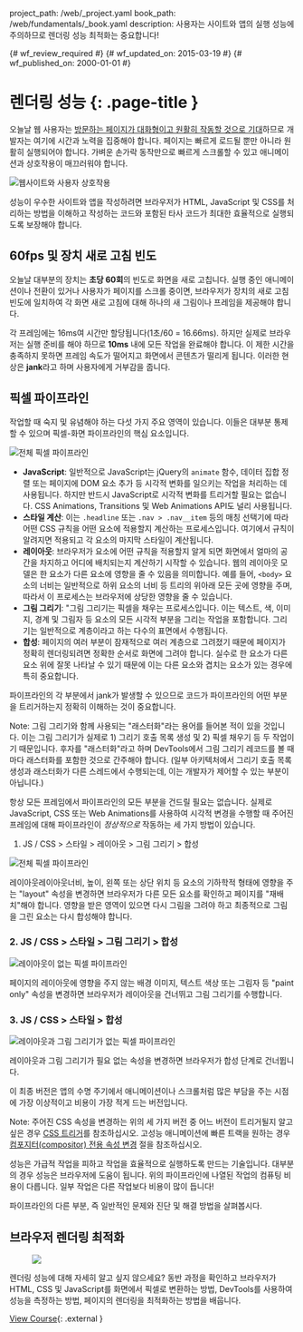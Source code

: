 project_path: /web/_project.yaml
book_path: /web/fundamentals/_book.yaml
description: 사용자는 사이트와 앱의 실행 성능에 주의하므로 렌더링 성능 최적화는 중요합니다!

{# wf_review_required #}
{# wf_updated_on: 2015-03-19 #}
{# wf_published_on: 2000-01-01 #}

# 렌더링 성능 {: .page-title }



오늘날 웹 사용자는 <a href="http://paul.kinlan.me/what-news-readers-want/">방문하는 페이지가 대화형이고 원활히 작동할 것으로 기대</a>하므로 개발자는 여기에 시간과 노력을 집중해야 합니다. 페이지는 빠르게 로드될 뿐만 아니라 원활히 실행되어야 합니다. 가벼운 손가락 동작만으로 빠르게 스크롤할 수 있고 애니메이션과 상호작용이 매끄러워야 합니다.

<img src="images/intro/response.jpg" class="center" alt="웹사이트와 사용자 상호작용">

성능이 우수한 사이트와 앱을 작성하려면 브라우저가 HTML, JavaScript 및 CSS를 처리하는 방법을 이해하고 작성하는 코드와 포함된 타사 코드가 최대한 효율적으로 실행되도록 보장해야 합니다.

## 60fps 및 장치 새로 고침 빈도

오늘날 대부분의 장치는 **초당 60회**의 빈도로 화면을 새로 고칩니다. 실행 중인 애니메이션이나 전환이 있거나 사용자가 페이지를 스크롤 중이면, 브라우저가 장치의 새로 고침 빈도에 일치하여 각 화면 새로 고침에 대해 하나의 새 그림이나 프레임을 제공해야 합니다.

각 프레임에는 16ms여 시간만 할당됩니다(1초/60 = 16.66ms). 하지만 실제로 브라우저는 실행 준비를 해야 하므로 **10ms** 내에 모든 작업을 완료해야 합니다. 이 제한 시간을 충족하지 못하면 프레임 속도가 떨어지고 화면에서 콘텐츠가 떨리게 됩니다. 이러한 현상은 **jank**라고 하며 사용자에게 거부감을 줍니다.

## 픽셀 파이프라인
작업할 때 숙지 및 유념해야 하는 다섯 가지 주요 영역이 있습니다. 이들은 대부분 통제할 수 있으며 픽셀-화면 파이프라인의 핵심 요소입니다.

<img src="images/intro/frame-full.jpg" class="center" alt="전체 픽셀 파이프라인">

* **JavaScript**: 일반적으로 JavaScript는  jQuery의 `animate` 함수, 데이터 집합 정렬 또는 페이지에 DOM 요소 추가 등 시각적 변화를 일으키는 작업을 처리하는 데 사용됩니다. 하지만 반드시 JavaScript로 시각적 변화를 트리거할 필요는 없습니다. CSS Animations, Transitions 및 Web Animations API도 널리 사용됩니다.
* **스타일 계산**: 이는 `.headline` 또는 `.nav > .nav__item` 등의 매칭 선택기에 따라 어떤 CSS 규칙을 어떤 요소에 적용할지 계산하는 프로세스입니다.  여기에서 규칙이 알려지면 적용되고 각 요소의 마지막 스타일이 계산됩니다.
* **레이아웃**: 브라우저가 요소에 어떤 규칙을 적용할지 알게 되면 화면에서 얼마의 공간을 차지하고 어디에 배치되는지 계산하기 시작할 수 있습니다. 웹의 레이아웃 모델은 한 요소가 다른 요소에 영향을 줄 수 있음을 의미합니다. 예를 들어, `<body>` 요소의 너비는 일반적으로 하위 요소의 너비 등 트리의 위아래 모든 곳에 영향을 주며, 따라서 이 프로세스는 브라우저에 상당한 영향을 줄 수 있습니다. 
* **그림 그리기**: "그림 그리기는 픽셀을 채우는 프로세스입니다. 이는 텍스트, 색, 이미지, 경계 및 그림자 등 요소의 모든 시각적 부분을 그리는 작업을 포함합니다. 그리기는 일반적으로 계층이라고 하는 다수의 표면에서 수행됩니다.
* **합성**: 페이지의 여러 부분이 잠재적으로 여러 계층으로 그려졌기 때문에 페이지가 정확히 렌더링되려면 정확한 순서로 화면에 그려야 합니다. 실수로 한 요소가 다른 요소 위에 잘못 나타날 수 있기 때문에 이는 다른 요소와 겹치는 요소가 있는 경우에 특히 중요합니다.

파이프라인의 각 부분에서 jank가 발생할 수 있으므로 코드가 파이프라인의 어떤 부분을 트리거하는지 정확히 이해하는 것이 중요합니다.

<!-- TODO: Verify note type! -->
Note: 그림 그리기와 함께 사용되는 "래스터화"라는 용어를 들어본 적이 있을 것입니다. 이는 그림 그리기가 실제로 1) 그리기 호출 목록 생성 및 2) 픽셀 채우기 등 두 작업이기 때문입니다.
후자를 "래스터화"라고 하며 DevTools에서 그림 그리기 레코드를 볼 때마다 래스터화를 포함한 것으로 간주해야 합니다. (일부 아키텍처에서 그리기 호출 목록 생성과 래스터화가 다른 스레드에서 수행되는데, 이는 개발자가 제어할 수 있는 부분이 아닙니다.)

항상 모든 프레임에서 파이프라인의 모든 부분을 건드릴 필요는 없습니다. 실제로 JavaScript, CSS 또는 Web Animations를 사용하여 시각적 변경을 수행할 때 주어진 프레임에 대해 파이프라인이 _정상적으로_ 작동하는 세 가지 방법이 있습니다.

1. JS / CSS > 스타일 > 레이아웃 > 그림 그리기 > 합성

<img src="images/intro/frame-full.jpg" class="center" alt="전체 픽셀 파이프라인">

레이아웃레이아웃너비, 높이, 왼쪽 또는 상단 위치 등 요소의 기하학적 형태에 영향을 주는 "layout" 속성을 변경하면 브라우저가 다른 모든 요소를 확인하고 페이지를 "재배치"해야 합니다. 영향을 받은 영역이 있으면 다시 그림을 그려야 하고 최종적으로 그림을 그린 요소는 다시 합성해야 합니다.

### 2. JS / CSS > 스타일 > 그림 그리기 > 합성

<img src="images/intro/frame-no-layout.jpg" class="center" alt="레이아웃이 없는 픽셀 파이프라인">

페이지의 레이아웃에 영향을 주지 않는 배경 이미지, 텍스트 색상 또는 그림자 등 "paint only" 속성을 변경하면 브라우저가 레이아웃을 건너뛰고 그림 그리기를 수행합니다.

### 3. JS / CSS > 스타일 > 합성

<img src="images/intro/frame-no-layout-paint.jpg" class="center" alt="레이아웃과 그림 그리기가 없는 픽셀 파이프라인">

레이아웃과 그림 그리기가 필요 없는 속성을 변경하면 브라우저가 합성 단계로 건너뜁니다.

이 최종 버전은 앱의 수명 주기에서 애니메이션이나 스크롤처럼 많은 부담을 주는 시점에 가장 이상적이고 비용이 가장 적게 드는 버전입니다.

<!-- TODO: Verify note type! -->
Note: 주어진 CSS 속성을 변경하는 위의 세 가지 버전 중 어느 버전이 트리거될지 알고 싶은 경우 <a href='http://csstriggers.com'>CSS 트리거</a>를 참조하십시오. 고성능 애니메이션에 빠른 트랙을 원하는 경우 <a href='stick-to-compositor-only-properties-and-manage-layer-count'>컴포지터(compositor) 전용 속성 변경</a> 절을 참조하십시오.

성능은 가급적 작업을 피하고 작업을 효율적으로 실행하도록 만드는 기술입니다. 대부분의 경우 성능은 브라우저에 도움이 됩니다. 위의 파이프라인에 나열된 작업의 컴퓨팅 비용이 다릅니다. 일부 작업은 다른 작업보다 비용이 많이 듭니다!

파이프라인의 다른 부분, 즉 일반적인 문제와 진단 및 해결 방법을 살펴봅시다.


## 브라우저 렌더링 최적화
<!-- TODO: Verify Udacity course fits here -->
<div class="attempt-right">
  <figure>
    <img src="images/rp-udacity.jpg">
  </figure>
</div>

렌더링 성능에 대해 자세히 알고 싶지 않으세요? 동반 과정을 확인하고 브라우저가 HTML, CSS 및 JavaScript를 화면에서 픽셀로 변환하는 방법, DevTools를 사용하여 성능을 측정하는 방법, 페이지의 렌더링을 최적화하는 방법을 배웁니다.

[View Course](https://udacity.com/ud860){: .external }



